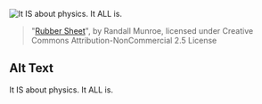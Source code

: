 ![It IS about physics. It ALL is.](https://imgs.xkcd.com/comics/rubber_sheet.png)
> "[Rubber Sheet](https://xkcd.com/1158/)", by Randall Munroe, licensed under Creative Commons Attribution-NonCommercial 2.5 License

## Alt Text
It IS about physics. It ALL is.
